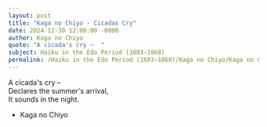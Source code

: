 ```yaml
---
layout: post
title: "Kaga no Chiyo - Cicadas Cry"
date: 2024-12-30 12:00:00 -0000
author: Kaga no Chiyo
quote: "A cicada's cry –  "
subject: Haiku in the Edo Period (1603–1868)
permalink: /Haiku in the Edo Period (1603–1868)/Kaga no Chiyo/Kaga no Chiyo - Cicadas Cry
---
```


A cicada's cry –  
Declares the summer's arrival,  
It sounds in the night.

- Kaga no Chiyo
